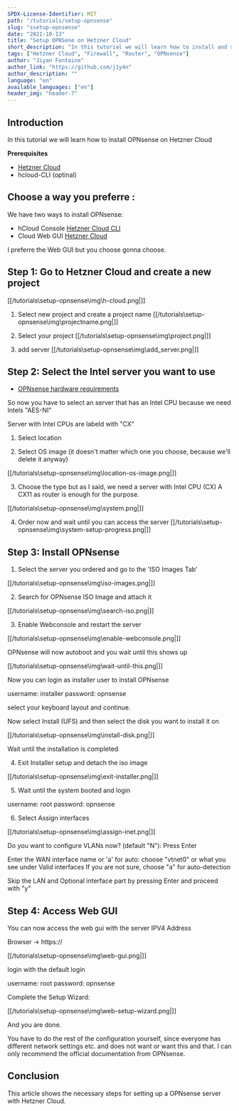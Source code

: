 ```yaml
---
SPDX-License-Identifier: MIT
path: "/tutorials/setup-opnsense"
slug: "ssetup-opnsense"
date: "2021-10-13"
title: "Setup OPNSene on Hetzner Cloud"
short_description: "In this tutorial we will learn how to install and setup OPNsense on Hetzner Cloud"
tags: ["Hetzner Cloud", "Firewall", "Router", "OPNsense"]
author: "Jiyan Fontaine"
author_link: "https://github.com/j1y4n"
author_description: ""
language: "en"
available_languages: ["en"]
header_img: "header-7"
---
```


## Introduction

In this tutorial we will learn how to install OPNsense on Hetzner Cloud

**Prerequisites**

- [Hetzner Cloud](https://console.hetzner.cloud/)
- hcloud-CLI (optinal)

## Choose a way you preferre :

We have two ways to install OPNsense:

- hCloud Console [Hetzner Cloud CLI](https://github.com/hetznercloud/cli)
- Cloud Web GUI [Hetzner Cloud](https://console.hetzner.cloud/)

I preferre the Web GUI but you choose gonna choose.

## Step 1: Go to Hetzner Cloud and create a new project

[[/tutorials\setup-opnsense\img\h-cloud.png|]]

1. Select new project and create a project name
   [[/tutorials\setup-opnsense\img\projectname.png|]]

2. Select your project
   [[/tutorials\setup-opnsense\img\project.png|]]

3. add server
   [[/tutorials\setup-opnsense\img\add_server.png|]]

## Step 2: Select the Intel server you want to use

- [OPNsense hardware requirements](https://docs.opnsense.org/manual/hardware.html)

So now you have to select an server that has an Intel CPU because we need Intels "AES-NI"

Server with Intel CPUs are labeld with "CX"

1.  Select location

2.  Select OS image (it doesn't matter which one you choose, because we'll delete it anyway)

[[/tutorials\setup-opnsense\img\location-os-image.png|]]

3.  Choose the type but as I said, we need a server with Intel CPU (CX)
    A CX11 as router is enough for the purpose.

[[/tutorials\setup-opnsense\img\system.png|]]

4.  Order now and wait until you can access the server
    [[/tutorials\setup-opnsense\img\system-setup-progress.png|]]

## Step 3: Install OPNsense

1. Select the server you ordered and go to the 'ISO Images Tab'

[[/tutorials\setup-opnsense\img\iso-images.png|]]

2. Search for OPNsense ISO Image and attach it

[[/tutorials\setup-opnsense\img\search-iso.png|]]

3. Enable Webconsole and restart the server

[[/tutorials\setup-opnsense\img\enable-webconsole.png|]]

OPNsense will now autoboot and you wait until this shows up

[[/tutorials\setup-opnsense\img\wait-until-this.png|]]

Now you can login as installer user to install OPNsense

username: installer
password: opnsense

select your keyboard layout and continue.

Now select Install (UFS) and then select the disk you want to install it on

[[/tutorials\setup-opnsense\img\install-disk.png|]]

Wait until the installation is completed

4. Exit Installer setup and detach the iso image

[[/tutorials\setup-opnsense\img\exit-installer.png|]]

5. Wait until the system booted and login

username: root
password: opnsense

6. Select Assign interfaces

[[/tutorials\setup-opnsense\img\assign-inet.png|]]

Do you want to configure VLANs now? (default "N"): Press Enter

Enter the WAN interface name or 'a' for auto: choose "vtnet0" or what you see under Valid interfaces
If you are not sure, choose "a" for auto-detection

Skip the LAN and Optional interface part by pressing Enter and proceed with "y"

## Step 4: Access Web GUI

You can now access the web gui with the server IPV4 Address

Browser -> https://<your-server-ipv4>

[[/tutorials\setup-opnsense\img\web-gui.png|]]

login with the default login

username: root
password: opnsense

Complete the Setup Wizard:

[[/tutorials\setup-opnsense\img\web-setup-wizard.png|]]

And you are done.

You have to do the rest of the configuration yourself, since everyone has different network settings etc.
and does not want or want this and that. I can only recommend the official documentation from OPNsense.

## Conclusion

This article shows the necessary steps for setting up a OPNsense server with Hetzner Cloud.
